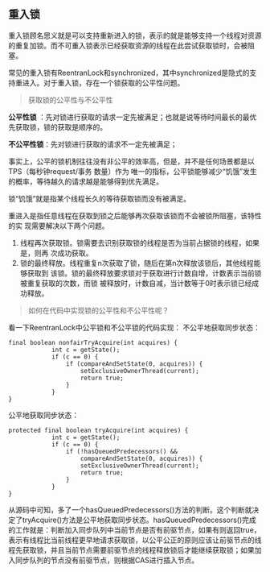 ## 重入锁

重入锁顾名思义就是可以支持重新进入的锁，表示的就是能够支持一个线程对资源的重复加锁。而不可重入锁表示已经获取资源的线程在此尝试获取锁时，会被阻塞。

常见的重入锁有ReentranLock和synchronized，其中synchronized是隐式的支持重进入。对于重入锁，存在一个锁获取的公平性问题。

> 获取锁的公平性与不公平性

**公平性锁**  ：先对锁进行获取的请求一定先被满足；也就是说等待时间最长的最优先获取锁，锁的获取是顺序的。

**不公平性锁**：先对锁进行获取的请求不一定先被满足；

事实上，公平的锁机制往往没有非公平的效率高，但是，并不是任何场景都是以TPS（每秒钟request/事务 数量）作为
唯一的指标，公平锁能够减少“饥饿”发生的概率，等待越久的请求越是能够得到优先满足。

锁“饥饿”就是指某个线程长久的等待获取锁而没有被满足。

重进入是指任意线程在获取到锁之后能够再次获取该锁而不会被锁所阻塞，该特性的实
现需要解决以下两个问题。
1. 线程再次获取锁。锁需要去识别获取锁的线程是否为当前占据锁的线程，如果是，则再
次成功获取。
2. 锁的最终释放。线程重复n次获取了锁，随后在第n次释放该锁后，其他线程能够获取到
该锁。锁的最终释放要求锁对于获取进行计数自增，计数表示当前锁被重复获取的次数，而锁
被释放时，计数自减，当计数等于0时表示锁已经成功释放。

> 如何在代码中实现锁的公平性和不公平性呢？

看一下ReentranLock中公平锁和不公平锁的代码实现：
不公平地获取同步状态：

```
final boolean nonfairTryAcquire(int acquires) {
            int c = getState();
            if (c == 0) {
                if (compareAndSetState(0, acquires)) {
                    setExclusiveOwnerThread(current);
                    return true;
                }
            }        
}
```
公平地获取同步状态：
```
protected final boolean tryAcquire(int acquires) {
            int c = getState();
            if (c == 0) {
                if (!hasQueuedPredecessors() &&
                    compareAndSetState(0, acquires)) {
                    setExclusiveOwnerThread(current);
                    return true;
                }
            }
}
```
从源码中可知，多了一个hasQueuedPredecessors()方法的判断。这个判断就决定了tryAcquire()方法是公平地获取同步状态。hasQueuedPredecessors()完成的工作就是：判断加入同步队列中当前节点是否有前驱节点，如果有则返回true，表示有线程比当前线程更早地请求获取锁，以公平公正的原则应该让前驱节点的线程先获取锁，并且当前节点需要前驱节点的线程释放锁后才能继续获取锁；如果加入同步队列的节点没有前驱节点，则根据CAS进行插入节点。